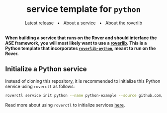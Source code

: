 <h1 align="center">service template for <code>python</code></h1>
<div align="center">
  <a href="https://github.com/VU-ASE/service-template-python/releases/latest">Latest release</a>
  <span>&nbsp;&nbsp;•&nbsp;&nbsp;</span>
  <a href="https://ase.vu.nl/docs/framework/glossary/service">About a service</a>
  <span>&nbsp;&nbsp;•&nbsp;&nbsp;</span>
  <a href="https://ase.vu.nl/docs/framework/glossary/roverlib">About the roverlib</a>
  <br />
</div>
<br/>

**When building a service that runs on the Rover and should interface the ASE framework, you will most likely want to use a [roverlib](https://ase.vu.nl/docs/framework/glossary/roverlib). This is a Python template that incorporates [`roverlib-python`](https://github.com/VU-ASE/roverlib-go), meant to run on the Rover.**

## Initialize a Python service

Instead of cloning this repository, it is recommended to initialize this Python service using `roverctl` as follows:

```bash
roverctl service init python --name python-example --source github.com/author/python-example
```

Read more about using `roverctl` to initialize services [here](https://ase.vu.nl/docs/framework/Software/rover/roverctl/usage#initialize-a-service).


